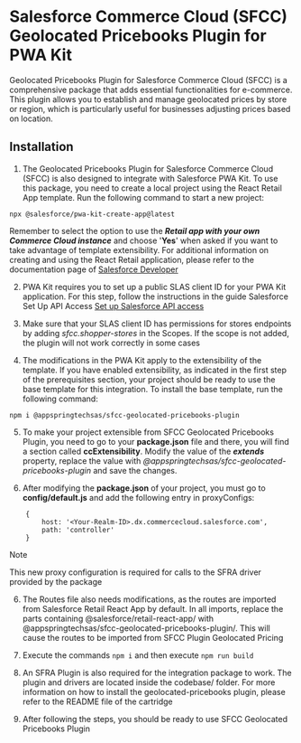 # Salesforce Commerce Cloud (SFCC) Geolocated Pricebooks Plugin for PWA Kit

Geolocated Pricebooks Plugin for Salesforce Commerce Cloud (SFCC) is a comprehensive package that adds essential functionalities for e-commerce. This plugin allows you to establish and manage geolocated prices by store or region, which is particularly useful for businesses adjusting prices based on location.

## Installation

1. The Geolocated Pricebooks Plugin for Salesforce Commerce Cloud (SFCC) is also designed to integrate with Salesforce PWA Kit. To use this package, you need to create a local project using the React Retail App template. Run the following command to start a new project:

```
npx @salesforce/pwa-kit-create-app@latest
```

Remember to select the option to use the ***Retail app with your own Commerce Cloud instance*** and choose '**Yes**' when asked if you want to take advantage of template extensibility. For additional information on creating and using the React Retail application, please refer to the documentation page of [Salesforce Developer](https://developer.salesforce.com/docs/commerce/pwa-kit-managed-runtime/guide/getting-started.html)

2. PWA Kit requires you to set up a public SLAS client ID for your PWA Kit application. For this step, follow the instructions in the guide Salesforce Set Up API Access [Set up Salesforce API access](https://developer.salesforce.com/docs/commerce/pwa-kit-managed-runtime/guide/setting-up-api-access.html)

3. Make sure that your SLAS client ID has permissions for stores endpoints by adding *sfcc.shopper-stores* in the Scopes. If the scope is not added, the plugin will not work correctly in some cases

4. The modifications in the PWA Kit apply to the extensibility of the template. If you have enabled extensibility, as indicated in the first step of the prerequisites section, your project should be ready to use the base template for this integration. To install the base template, run the following command:

```
npm i @appspringtechsas/sfcc-geolocated-pricebooks-plugin
```

5. To make your project extensible from SFCC Geolocated Pricebooks Plugin, you need to go to your **package.json** file and there, you will find a section called **ccExtensibility**. Modify the value of the ***extends*** property, replace the value with *@appspringtechsas/sfcc-geolocated-pricebooks-plugin* and save the changes.

6. After modifying the **package.json** of your project, you must go to **config/default.js** and add the following entry in proxyConfigs:

```
    {
        host: '<Your-Realm-ID>.dx.commercecloud.salesforce.com',
        path: 'controller'
    }
```

> [!NOTE]
> This new proxy configuration is required for calls to the SFRA driver provided by the package

6. The Routes file also needs modifications, as the routes are imported from Salesforce Retail React App by default. In all imports, replace the parts containing @salesforce/retail-react-app/ with @appspringtechsas/sfcc-geolocated-pricebooks-plugin/. This will cause the routes to be imported from SFCC Plugin Geolocated Pricing

7. Execute the commands ``npm i`` and then execute ``npm run build``

8. An SFRA Plugin is also required for the integration package to work. The plugin and drivers are located inside the codebase/ folder. For more information on how to install the geolocated-pricebooks plugin, please refer to the README file of the cartridge

9. After following the steps, you should be ready to use SFCC Geolocated Pricebooks Plugin